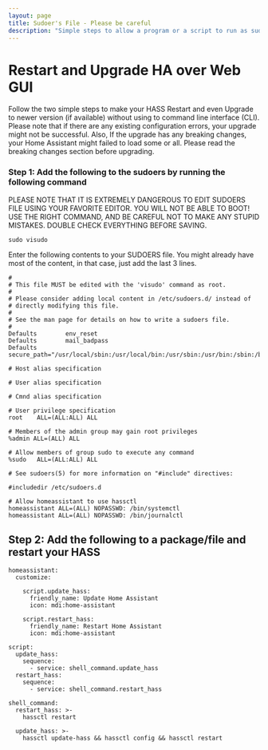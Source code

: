 ```yaml
---
layout: page
title: Sudoer's File - Please be careful
description: "Simple steps to allow a program or a script to run as sudo from a program that is running under non-sudo user."
---
```


# Restart and Upgrade HA over Web GUI

<p>Follow the two simple steps to make your HASS Restart and even Upgrade to newer version (if available) without using to command line interface (CLI). Please note that if there are any existing configuration errors, your upgrade might not be successful. Also, If the upgrade has any breaking changes, your Home Assistant might failed to load some or all. Please read the breaking changes section before upgrading.</p>

### Step 1: Add the following to the sudoers by running the following command 

PLEASE NOTE THAT IT IS EXTREMELY DANGEROUS TO EDIT SUDOERS FILE USING YOUR FAVORITE EDITOR. YOU WILL NOT BE ABLE TO BOOT! USE THE RIGHT COMMAND, AND BE CAREFUL NOT TO MAKE ANY STUPID MISTAKES. DOUBLE CHECK EVERYTHING BEFORE SAVING.

```
sudo visudo
```

Enter the following contents to your SUDOERS file. You might already have most of the content, in that case, just add the last 3 lines.

```
#
# This file MUST be edited with the 'visudo' command as root.
#
# Please consider adding local content in /etc/sudoers.d/ instead of
# directly modifying this file.
#
# See the man page for details on how to write a sudoers file.
#
Defaults        env_reset
Defaults        mail_badpass
Defaults        secure_path="/usr/local/sbin:/usr/local/bin:/usr/sbin:/usr/bin:/sbin:/bin:/snap/bin"

# Host alias specification

# User alias specification

# Cmnd alias specification

# User privilege specification
root    ALL=(ALL:ALL) ALL

# Members of the admin group may gain root privileges
%admin ALL=(ALL) ALL

# Allow members of group sudo to execute any command
%sudo   ALL=(ALL:ALL) ALL

# See sudoers(5) for more information on "#include" directives:

#includedir /etc/sudoers.d

# Allow homeassistant to use hassctl
homeassistant ALL=(ALL) NOPASSWD: /bin/systemctl
homeassistant ALL=(ALL) NOPASSWD: /bin/journalctl
```

## Step 2: Add the following to a package/file and restart your HASS

```
homeassistant:
  customize:
  
    script.update_hass:
      friendly_name: Update Home Assistant
      icon: mdi:home-assistant

    script.restart_hass:
      friendly_name: Restart Home Assistant
      icon: mdi:home-assistant

script:
  update_hass:
    sequence:
      - service: shell_command.update_hass
  restart_hass:
    sequence:
      - service: shell_command.restart_hass

shell_command:
  restart_hass: >-
    hassctl restart

  update_hass: >-
    hassctl update-hass && hassctl config && hassctl restart
```
